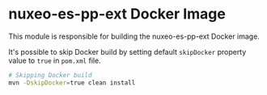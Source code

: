# nuxeo-es-pp-ext Docker Image

This module is responsible for building the nuxeo-es-pp-ext Docker image.


It's possible to skip Docker build by setting default `skipDocker` property value to `true` in `pom.xml` file.

```bash
# Skipping Docker build
mvn -DskipDocker=true clean install
```
